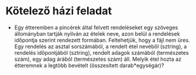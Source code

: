 # Kötelező házi feladat
- Egy étteremben a pincérek által felvett rendeléseket egy szöveges állományban tartják nyilván az ételek neve, azon belül a rendelések
időpontja szerint rendezett formában. Feltehetjük, hogy a fájl nem üres. Egy rendelés az asztal sorszámából, a rendelt étel nevéből (sztring), a rendelés időpontjából (sztring), rendelt adagok számából (természetes szám), egy adag árából (természetes szám) áll. Melyik étel hozta az étteremnek a legtöbb bevételt (összesített darab*egységár)? 